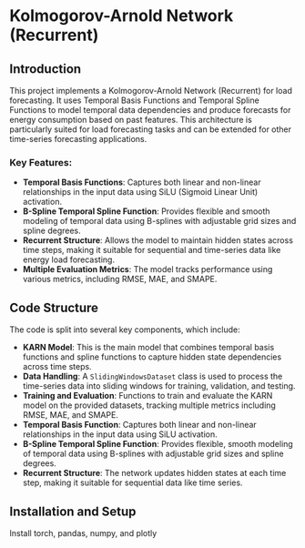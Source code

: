 # Kolmogorov-Arnold Network (Recurrent)

## Introduction

This project implements a Kolmogorov-Arnold Network (Recurrent) for load forecasting. It uses Temporal Basis Functions and Temporal Spline Functions to model temporal data dependencies and produce forecasts for energy consumption based on past features. This architecture is particularly suited for load forecasting tasks and can be extended for other time-series forecasting applications.

### Key Features:
- **Temporal Basis Functions**: Captures both linear and non-linear relationships in the input data using SiLU (Sigmoid Linear Unit) activation.
- **B-Spline Temporal Spline Function**: Provides flexible and smooth modeling of temporal data using B-splines with adjustable grid sizes and spline degrees.
- **Recurrent Structure**: Allows the model to maintain hidden states across time steps, making it suitable for sequential and time-series data like energy load forecasting.
- **Multiple Evaluation Metrics**: The model tracks performance using various metrics, including RMSE, MAE, and SMAPE.


## Code Structure

The code is split into several key components, which include:
- **KARN Model**: This is the main model that combines temporal basis functions and spline functions to capture hidden state dependencies across time steps.
- **Data Handling**: A `SlidingWindowsDataset` class is used to process the time-series data into sliding windows for training, validation, and testing.
- **Training and Evaluation**: Functions to train and evaluate the KARN model on the provided datasets, tracking multiple metrics including RMSE, MAE, and SMAPE.
- **Temporal Basis Function**: Captures both linear and non-linear relationships in the input data using SiLU activation.
- **B-Spline Temporal Spline Function**: Provides flexible, smooth modeling of temporal data using B-splines with adjustable grid sizes and spline degrees.
- **Recurrent Structure**: The network updates hidden states at each time step, making it suitable for sequential data like time series.


## Installation and Setup
Install torch, pandas, numpy, and plotly

